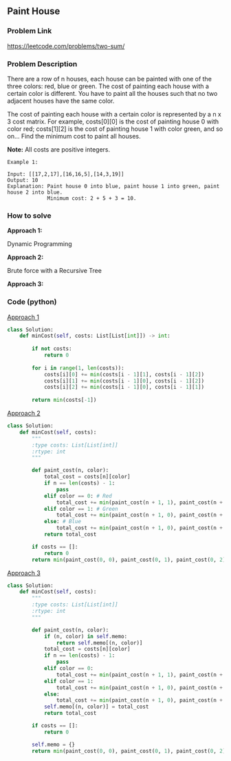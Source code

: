 ## Paint House

### Problem Link
https://leetcode.com/problems/two-sum/

### Problem Description 

There are a row of n houses, each house can be painted with one of the three colors: red, blue or green. The cost of painting each house with a certain color is different. You have to paint all the houses such that no two adjacent houses have the same color.

The cost of painting each house with a certain color is represented by a n x 3 cost matrix. For example, costs[0][0] is the cost of painting house 0 with color red; costs[1][2] is the cost of painting house 1 with color green, and so on... Find the minimum cost to paint all houses.

**Note:**
All costs are positive integers.

```
Example 1:

Input: [[17,2,17],[16,16,5],[14,3,19]]
Output: 10
Explanation: Paint house 0 into blue, paint house 1 into green, paint house 2 into blue. 
             Minimum cost: 2 + 5 + 3 = 10.

```

### How to solve 

**Approach 1:**

Dynamic Programming

**Approach 2:**

Brute force with a Recursive Tree

**Approach 3:**




### Code (python)

[Approach 1](https://github.com/yanray/leetcode/blob/master/problems/0256Paint_House/0256Paint_House1.py)

```python
class Solution:
    def minCost(self, costs: List[List[int]]) -> int:
        
        if not costs:
            return 0
        
        for i in range(1, len(costs)):
            costs[i][0] += min(costs[i - 1][1], costs[i - 1][2])
            costs[i][1] += min(costs[i - 1][0], costs[i - 1][2])
            costs[i][2] += min(costs[i - 1][0], costs[i - 1][1])
        
        return min(costs[-1])
```

[Approach 2](https://github.com/yanray/leetcode/blob/master/problems/0256Paint_House/0256Paint_House2.py)

```python
class Solution:
    def minCost(self, costs):
        """
        :type costs: List[List[int]]
        :rtype: int
        """

        def paint_cost(n, color):
            total_cost = costs[n][color]
            if n == len(costs) - 1:
                pass
            elif color == 0: # Red
                total_cost += min(paint_cost(n + 1, 1), paint_cost(n + 1, 2))
            elif color == 1: # Green
                total_cost += min(paint_cost(n + 1, 0), paint_cost(n + 1, 2))
            else: # Blue
                total_cost += min(paint_cost(n + 1, 0), paint_cost(n + 1, 1))
            return total_cost

        if costs == []:
            return 0
        return min(paint_cost(0, 0), paint_cost(0, 1), paint_cost(0, 2))
```

[Approach 3](https://github.com/yanray/leetcode/blob/master/problems/0256Paint_House/0256Paint_House3.py)

```python
class Solution:
    def minCost(self, costs):
        """
        :type costs: List[List[int]]
        :rtype: int
        """

        def paint_cost(n, color):
            if (n, color) in self.memo:
                return self.memo[(n, color)]
            total_cost = costs[n][color]
            if n == len(costs) - 1:
                pass
            elif color == 0:
                total_cost += min(paint_cost(n + 1, 1), paint_cost(n + 1, 2))
            elif color == 1:
                total_cost += min(paint_cost(n + 1, 0), paint_cost(n + 1, 2))
            else:
                total_cost += min(paint_cost(n + 1, 0), paint_cost(n + 1, 1))
            self.memo[(n, color)] = total_cost
            return total_cost

        if costs == []:
            return 0

        self.memo = {}
        return min(paint_cost(0, 0), paint_cost(0, 1), paint_cost(0, 2))
```